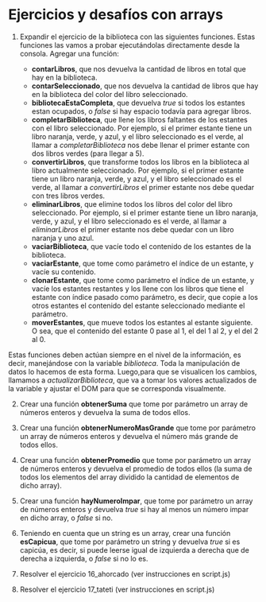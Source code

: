 # Ejercicios y desafíos con arrays

1. Expandir el ejercicio de la biblioteca con las siguientes funciones. Estas funciones las vamos a probar ejecutándolas directamente desde la consola. Agregar una función:

    * **contarLibros**, que nos devuelva la cantidad de libros en total que hay en la biblioteca.
    * **contarSeleccionado**, que nos devuelva la cantidad de libros que hay en la biblioteca del color del libro seleccionado.
    * **bibliotecaEstaCompleta**, que devuelva *true* si todos los estantes estan ocupados, o *false* si hay espacio todavía para agregar libros.
    * **completarBiblioteca**, que llene los libros faltantes de los estantes con el libro seleccionado. Por ejemplo, si el primer estante tiene un libro naranja, verde, y azul, y el libro seleccionado es el verde, al llamar a *completarBiblioteca* nos debe llenar el primer estante con dos libros verdes (para llegar a 5).
    * **convertirLibros**, que transforme todos los libros en la biblioteca al libro actualmente seleccionado. Por ejemplo, si el primer estante tiene un libro naranja, verde, y azul, y el libro seleccionado es el verde, al llamar a *convertirLibros* el primer estante nos debe quedar con tres libros verdes.
    * **eliminarLibros**, que elimine todos los libros del color del libro seleccionado. Por ejemplo, si el primer estante tiene un libro naranja, verde, y azul, y el libro seleccionado es el verde, al llamar a *eliminarLibros* el primer estante nos debe quedar con un libro naranja y uno azul.
    * **vaciarBiblioteca**, que vacíe todo el contenido de los estantes de la biblioteca.
    * **vaciarEstante**, que tome como parámetro el índice de un estante, y vacíe su contenido.
    * **clonarEstante**, que tome como parámetro el índice de un estante, y vacíe los estantes restantes y los llene con los libros que tiene el estante con índice pasado como parámetro, es decir, que copie a los otros estantes el contenido del estante seleccionado mediante el parámetro.
    * **moverEstantes**, que mueve todos los estantes al estante siguiente. O sea, que el contenido del estante 0 pase al 1, el del 1 al 2, y el del 2 al 0.

Estas funciones deben actúan siempre en el nivel de la información, es decir, manejándose con la variable *biblioteca*. Toda la manipulación de datos lo hacemos de esta forma. Luego,para que se visualicen los cambios, llamamos a *actualizarBiblioteca*, que va a tomar los valores actualizados de la variable y ajustar el DOM para que se corresponda visualmente.

2. Crear una función **obtenerSuma** que tome por parámetro un array de números enteros y devuelva la suma de todos ellos.

3. Crear una función **obtenerNumeroMasGrande** que tome por parámetro un array de números enteros y devuelva el número más grande de todos ellos.

4. Crear una función **obtenerPromedio** que tome por parámetro un array de números enteros y devuelva el promedio de todos ellos (la suma de todos los elementos del array dividido la cantidad de elementos de dicho array).

5. Crear una función **hayNumeroImpar**, que tome por parámetro un array de números enteros
y devuelva *true* si hay al menos un número impar en dicho array, o *false* si no.

6. Teniendo en cuenta que un string es un array, crear una función **esCapicua**, que tome por parámetro un string y devuelva *true* si es capicúa, es decir, si puede leerse igual de izquierda a derecha que de derecha a izquierda, o *false* si no lo es. 

7. Resolver el ejercicio 16_ahorcado (ver instrucciones en script.js)

8. Resolver el ejercicio 17_tateti (ver instrucciones en script.js)
